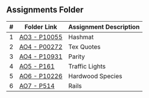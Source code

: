 ##  Assignments Folder  

|   #   | Folder Link | Assignment Description |
| :---: | ----------- | ---------------------- |
|   1   |     [AO3 - P10055](https://github.com/blakeGauna/4483-Prog-Tech/tree/main/Assignments/AO3)        |         Hashmat               |
|   2   |     [AO4 - P00272](https://github.com/blakeGauna/4483-Prog-Tech/tree/main/Assignments/P00272)        |         Tex Quotes            |
|   3   |     [AO4 - P10931](https://github.com/blakeGauna/4483-Prog-Tech/tree/main/Assignments/P10931)        |         Parity            |
|   4   |     [AO5 - P161](https://github.com/blakeGauna/4483-Prog-Tech/tree/main/Assignments/AO5)        |         Traffic Lights            |
|   5   |     [AO6 - P10226](https://github.com/blakeGauna/4483-Prog-Tech/tree/main/Assignments/AO6)        |        Hardwood Species           |
|   6   |     [AO7 - P514](https://github.com/blakeGauna/4483-Prog-Tech/tree/main/Assignments/AO7)        |        Rails           |
